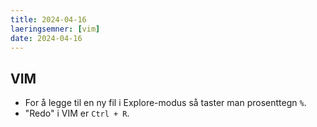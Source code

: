 ```yaml
---
title: 2024-04-16
laeringsemner: [vim]
date: 2024-04-16
---
```


## VIM
* For å legge til en ny fil i Explore-modus så taster man prosenttegn `%`.
* "Redo" i VIM er `Ctrl + R`. 
